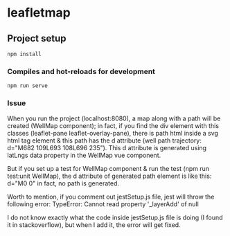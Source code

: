 # leafletmap

## Project setup
```
npm install
```

### Compiles and hot-reloads for development
```
npm run serve
```

### Issue
When you run the project (localhost:8080), a map along with a path will be created (WellMap component); in fact, if you find the div element with this classes (leaflet-pane leaflet-overlay-pane), there is path html inside a svg html tag element & this path has the d attribute (well path trajectory: d="M682 109L693 108L696 235"). This d attribute is generated using latLngs data property in the WellMap vue component.

But if you set up a test for WellMap component & run the test (npm run test:unit WellMap), the d attribute of generated path element is like this: d="M0 0"
in fact, no path is generated.

Worth to mention, if you comment out jestSetup.js file, jest will throw the following error:
TypeError: Cannot read property '_layerAdd' of null

I do not know exactly what the code inside jestSetup.js file is doing (I found it in stackoverflow), but when I add it, the error will get fixed.
